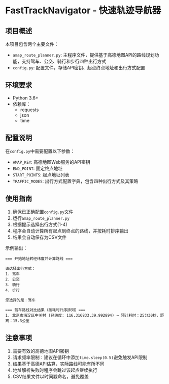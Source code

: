 # FastTrackNavigator - 快速轨迹导航器

## 项目概述
本项目包含两个主要文件：
- `amap_route_planner.py`: 主程序文件，提供基于高德地图API的路线规划功能，支持驾车、公交、骑行和步行四种出行方式
- `config.py`: 配置文件，存储API密钥、起点终点地址和出行方式配置

## 环境要求
- Python 3.6+
- 依赖库：
  - requests
  - json
  - time

## 配置说明
在`config.py`中需要配置以下参数：
- `AMAP_KEY`: 高德地图Web服务的API密钥
- `END_POINT`: 固定终点地址
- `START_POINTS`: 起点地址列表
- `TRAFFIC_MODES`: 出行方式配置字典，包含四种出行方式及其策略

## 使用指南
1. 确保已正确配置`config.py`文件
2. 运行`amap_route_planner.py`
3. 根据提示选择出行方式(1-4)
4. 程序会自动计算所有起点到终点的路线，并按耗时排序输出
5. 结果会自动保存为CSV文件

示例输出：
```
=== 开始地址转经纬度并计算路线 ===

请选择出行方式：
1. 驾车
2. 公交
3. 骑行
4. 步行

您选择的是：驾车

=== 驾车路线对比结果（按耗时升序排列）===
1. 北京市海淀区中关村 (经纬度: 116.316833,39.992894) → 预计耗时：25分30秒，距离：15.3公里
```

## 注意事项
1. 需要有效的高德地图API密钥
2. 请求频率限制：建议在循环中添加`time.sleep(0.5)`避免触发API限制
3. 结果基于高德API估算，实际路线可能有所不同
4. 地址解析失败时程序会跳过该起点继续执行
5. CSV结果文件以时间戳命名，避免覆盖
